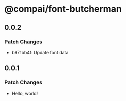 # @compai/font-butcherman

## 0.0.2

### Patch Changes

- b971bb4f: Update font data

## 0.0.1

### Patch Changes

- Hello, world!
